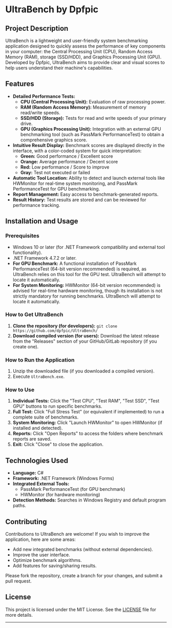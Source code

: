 # UltraBench by Dpfpic

## Project Description

UltraBench is a lightweight and user-friendly system benchmarking application designed to quickly assess the performance of key components in your computer: the Central Processing Unit (CPU), Random Access Memory (RAM), storage (SSD/HDD), and Graphics Processing Unit (GPU). Developed by Dpfpic, UltraBench aims to provide clear and visual scores to help users understand their machine's capabilities.

## Features

* **Detailed Performance Tests:**
    * **CPU (Central Processing Unit):** Evaluation of raw processing power.
    * **RAM (Random Access Memory):** Measurement of memory read/write speeds.
    * **SSD/HDD (Storage):** Tests for read and write speeds of your primary drive.
    * **GPU (Graphics Processing Unit):** Integration with an external GPU benchmarking tool (such as PassMark PerformanceTest) to obtain a comprehensive graphics score.
* **Intuitive Result Display:** Benchmark scores are displayed directly in the interface, with a color-coded system for quick interpretation:
    * **Green:** Good performance / Excellent score
    * **Orange:** Average performance / Decent score
    * **Red:** Low performance / Score to improve
    * **Gray:** Test not executed or failed
* **Automatic Tool Location:** Ability to detect and launch external tools like HWMonitor for real-time system monitoring, and PassMark PerformanceTest for GPU benchmarking.
* **Report Management:** Easy access to benchmark-generated reports.
* **Result History:** Test results are stored and can be reviewed for performance tracking.

## Installation and Usage

### Prerequisites

* Windows 10 or later (for .NET Framework compatibility and external tool functionality).
* .NET Framework 4.7.2 or later.
* **For GPU Benchmark:** A functional installation of PassMark PerformanceTest (64-bit version recommended) is required, as UltraBench relies on this tool for the GPU test. UltraBench will attempt to locate it automatically.
* **For System Monitoring:** HWMonitor (64-bit version recommended) is advised for real-time hardware monitoring, though its installation is not strictly mandatory for running benchmarks. UltraBench will attempt to locate it automatically.

### How to Get UltraBench

1.  **Clone the repository (for developers):**
    `git clone https://github.com/dpfpic/UltraBench/`
2.  **Download compiled version (for users):**
    Download the latest release from the "Releases" section of your GitHub/GitLab repository (if you create one).

### How to Run the Application

1.  Unzip the downloaded file (if you downloaded a compiled version).
2.  Execute `UltraBench.exe`.

### How to Use

1.  **Individual Tests:** Click the "Test CPU", "Test RAM", "Test SSD", "Test GPU" buttons to run specific benchmarks.
2.  **Full Test:** Click "Full Stress Test" (or equivalent if implemented) to run a complete suite of benchmarks.
3.  **System Monitoring:** Click "Launch HWMonitor" to open HWMonitor (if installed and detected).
4.  **Reports:** Click "Open Reports" to access the folders where benchmark reports are saved.
5.  **Exit:** Click "Close" to close the application.

## Technologies Used

* **Language:** C#
* **Framework:** .NET Framework (Windows Forms)
* **Integrated External Tools:**
    * PassMark PerformanceTest (for GPU benchmark)
    * HWMonitor (for hardware monitoring)
* **Detection Methods:** Searches in Windows Registry and default program paths.

## Contributing

Contributions to UltraBench are welcome! If you wish to improve the application, here are some areas:
* Add new integrated benchmarks (without external dependencies).
* Improve the user interface.
* Optimize benchmark algorithms.
* Add features for saving/sharing results.

Please fork the repository, create a branch for your changes, and submit a pull request.

## License

This project is licensed under the MIT License. See the [LICENSE](LICENCE) file for more details.

---